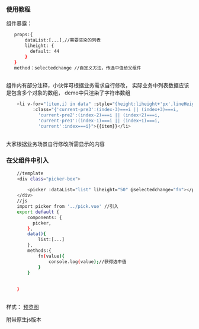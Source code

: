 ### 使用教程
 
 组件暴露：
 ```bash
	props:{
		dataList:[...],//需要渲染的列表
		liheight: {
		  default: 44
		}
	}
	method：selectedchange //自定义方法，传选中值给父组件
		
```	


组件内有部分注释，小伙伴可根据业务需求自行修改，
实际业务中列表数据应该是包含多个对象的数组，
demo中只渲染了字符串数组
```bash
	<li v-for="(item,i) in data" :style="{height:liheight+'px',lineHeight:liheight+'px'}" 
          :class="{'current-pre3':(index-3)===i || (index+3)===i,
            'current-pre2':(index-2)===i || (index+2)===i,
            'current-pre1':(index-1)===i || (index+1)===i,
            'current':index===i}">{{item}}</li>
	

```
大家根据业务场景自行修改所需显示的内容



### 在父组件中引入

```bash
	//template
	<div class="picker-box">
		
        <picker :dataList="list" liheight="50" @selectedchange="fn"></picker>
    </div>
	//js
	import picker from '../pick.vue' //引入
	export default {
		components: {
		  picker,
		},
		data(){
			list:[...]
		},
		methods:{
			fn(value){
				console.log(value);//获得选中值
			}
		}
		
	
	}
		
```	

样式：
[预览图](http://m.qpic.cn/psb?/348b0b66-1122-4625-babe-eadc4afe8b15/JkJydOVZc1rjuZdXZwz8L8k3QO1i5Zji5q0It2J9qeg!/b/dGYBAAAAAAAA&bo=PwH6AD8B.gADFzI!&rf=viewer_4&t=5)


附带原生js版本